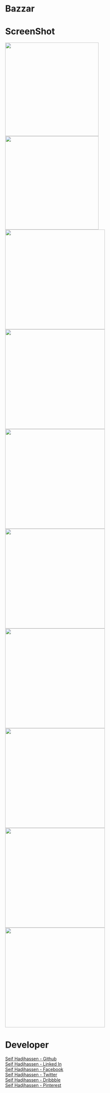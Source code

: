 
# Bazzar

# ScreenShot

<img src="screenshot/s0.png" width="300">
<img src="screenshot/s1.png" width="300"><img src="screenshot/s2.png" width="320">
<img src="screenshot/s3.png" width="320"><img src="screenshot/s4.png" width="320">
<img src="screenshot/s5.png" width="320"><img src="screenshot/s6.png" width="320">
<img src="screenshot/s7.png" width="320"><img src="screenshot/s8.png" width="320">
<img src="screenshot/s9.png" width="320">




# Developer
[Seif Hadjhassen - Github](https://github.com/seifhjh)\
[Seif Hadjhassen - Linked In](https://www.linkedin.com/in/seifhadjhassen)\
[Seif Hadjhassen - Facebook](https://www.facebook.com/seif.hajhassen)\
[Seif Hadjhassen - Twitter](https://twitter.com/seifhadjhassen)\
[Seif Hadjhassen - Dribbble](https://dribbble.com/seifhadjhassen)\
[Seif Hadjhassen - Pinterest](https://www.pinterest.com/seifhadjhassen)
